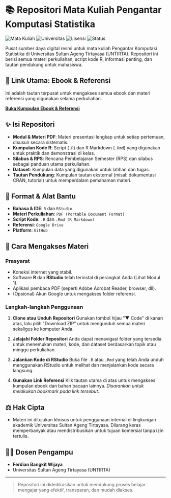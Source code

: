 # 📚 Repositori Mata Kuliah Pengantar Komputasi Statistika

![Mata Kuliah](https://img.shields.io/badge/Mata%20Kuliah-Komputasi%20Statistika-blue)
![Universitas](https://img.shields.io/badge/Universitas-UNTIRTA-green)
![Lisensi](https://img.shields.io/badge/License-CC%20BY--NC--SA%204.0-lightgrey)
![Status](https://img.shields.io/badge/Status-Aktif-brightgreen)

Pusat sumber daya digital resmi untuk mata kuliah Pengantar Komputasi Statistika di Universitas Sultan Ageng Tirtayasa (UNTIRTA). Repositori ini berisi semua materi perkuliahan, script kode R, informasi penting, dan tautan pendukung untuk mahasiswa.

## 🔗 **Link Utama: Ebook & Referensi**

Ini adalah tautan terpusat untuk mengakses semua ebook dan materi referensi yang digunakan selama perkuliahan.

**[Buka Kumpulan Ebook & Referensi](https://untirtaacid-my.sharepoint.com/:f:/g/personal/ferdian_bangkit_untirta_ac_id/EnULFS5oEMhGjL0qHxoAwPkBCZJ7gHv0jcWoYOs7Hhxegw?e=OXWbL7)**

## ✨ Isi Repositori

- **Modul & Materi PDF**: Materi presentasi lengkap untuk setiap pertemuan, disusun secara sistematis.
- **Kumpulan Kode R**: Script (`.R`) dan R Markdown (`.Rmd`) yang digunakan untuk praktik dan demonstrasi di kelas.
- **Silabus & RPS**: Rencana Pembelajaran Semester (RPS) dan silabus sebagai panduan utama perkuliahan.
- **Dataset**: Kumpulan data yang digunakan untuk latihan dan tugas.
- **Tautan Pendukung**: Kumpulan tautan eksternal (misal: dokumentasi CRAN, tutorial) untuk memperdalam pemahaman materi.

## 🔧 Format & Alat Bantu

- **Bahasa & IDE**: `R` dan `RStudio`
- **Materi Perkuliahan**: `PDF (Portable Document Format)`
- **Script Kode**: `.R` dan `.Rmd (R Markdown)`
- **Referensi**: `Google Drive`
- **Platform**: `GitHub`

## 🚀 Cara Mengakses Materi

### Prasyarat
- Koneksi internet yang stabil.
- Software **R** dan **RStudio** telah terinstal di perangkat Anda (Lihat Modul 1).
- Aplikasi pembaca PDF (seperti Adobe Acrobat Reader, browser, dll).
- (Opsional) Akun Google untuk mengakses folder referensi.

### Langkah-langkah Penggunaan

1.  **Clone atau Unduh Repositori**
    Gunakan tombol hijau "▼ Code" di kanan atas, lalu pilih "Download ZIP" untuk mengunduh semua materi sekaligus ke komputer Anda.

2.  **Jelajahi Folder Repositori**
    Anda dapat menavigasi folder yang tersedia untuk menemukan materi, kode, dan dataset berdasarkan topik atau minggu perkuliahan.

3.  **Jalankan Kode di RStudio**
    Buka file `.R` atau `.Rmd` yang telah Anda unduh menggunakan RStudio untuk melihat dan menjalankan kode secara langsung.

4.  **Gunakan Link Referensi**
    Klik tautan utama di atas untuk mengakses kumpulan ebook dan bahan bacaan lainnya. *Disarankan untuk melakukan bookmark pada link tersebut.*

## ⚖️ Hak Cipta

- Materi ini ditujukan khusus untuk penggunaan internal di lingkungan akademik Universitas Sultan Ageng Tirtayasa. Dilarang keras memperbanyak atau mendistribusikan untuk tujuan komersial tanpa izin tertulis.

## 👨‍🏫 Dosen Pengampu

- **Ferdian Bangkit Wijaya**
- Universitas Sultan Ageng Tirtayasa (UNTIRTA)

---

> Repositori ini didedikasikan untuk mendukung proses belajar mengajar yang efektif, transparan, dan mudah diakses.
